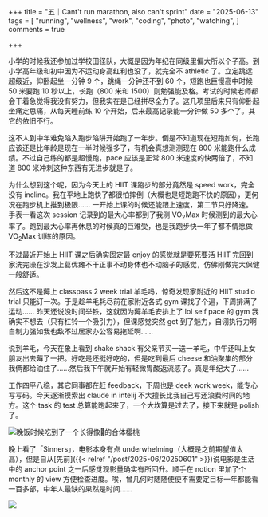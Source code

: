 +++
title = "五｜Cant't run marathon, also can't sprint"
date = "2025-06-13"
tags = [
    "running",
    "wellness",
    "work",
    "coding",
    "photo",
    "watching",
]
comments = true

+++

小学的时候我还参加过学校田径队，大概是因为年纪在同级里偏大所以个子高。到小学高年级和初中因为不运动身高红利也没了，就完全不 athletic 了。立定跳远超级近，仰卧起坐一分钟 9 个，跳绳一分钟还不到 60 个，短跑也巨慢高中时候 50 米要跑 10 秒以上，长跑（800 米和 1500）则勉强能及格。考试的时候老师都会干着急觉得我没有努力，但我实在是已经拼尽全力了。这几项里后来只有仰卧起坐痛定思痛，从每天睡前练 10 个开始，后来最高记录能一分钟做 50 多个了。其它的依旧不行。

这不人到中年难免陷入跑步陷阱开始跑了一年步。倒是不知道现在短跑如何，长跑应该还是比年龄是现在一半时候强多了，有机会真想测测现在 800 米能跑什么成绩。不过自己练的都是超慢跑，pace 应该是正常 800 米速度的快两倍了，不知道 800 米冲刺这种东西有无进步就是了。

为什么想到这个呢，因为今天上的 HIIT 课跑步的部分竟然是 speed work，完全没有 incline。我在平地上跑快了都很怕摔倒（大概也是短跑跑不快的原因），更何况在跑步机上推到极限…… 一开始上课的时候还能跟上速度，第二节只好降速。手表一看这次 session 记录到的最大心率都到了我测 VO<sub>2</sub>Max 时候测到的最大心率了。跑到最大心率再休息的时候真的巨难受，也是我跑步快一年了都不情愿做 VO<sub>2</sub>Max 训练的原因。

不过最近开始上 HIIT 课之后确实固定最 enjoy 的感觉就是要死要活 HIIT 完回到家洗完澡在沙发上葛优瘫不干正事不动身体也不动脑子的感觉，仿佛刚做完大保健一般舒适。

然后这不是薅上 classpass 2 week trial 羊毛吗，惊奇发现家附近的 HIIT studio trial 只能订一次。于是趁羊毛耗尽前在家附近各式 gym 课找了个遍，下周排满了运动…… 昨天还说没时间举铁，这就因为薅羊毛安排上了 lol self pace 的 gym 我确实不想去（只有杠铃一个吸引力），但课感觉突然 get 到了魅力，自诩执行力啊自制力强如我也敌不过居家办公容易拖延啊…… 

说到羊毛，今天在象上看到 shake shack 有父亲节买一送一羊毛，中午还叫上女朋友出去薅了一把。好吃是还挺好吃的，但是吃到最后 cheese 和油聚集的部分我俩都给油住了……然后我下午就开始有轻微胃酸返流感了。真是年纪大了…… 

工作四平八稳，其它同事都在赶 feedback，下周也是 deek work week，能专心写写码。今天逐渐摸索出 claude in intelij 不大擅长比我自己写还浪费时间的地方。这个 task 的 test 总算能跑起来了，一个大坎算是过去了，接下来就是 polish 了。

![晚饭时候吃到了一个长得像🍑的合体樱桃](https://media.douchi.space/douchi/media_attachments/files/114/679/444/759/233/155/original/7a29e43b7291f211.jpg)

晚上看了「Sinners」，电影本身有点 underwhelming（大概是之前期望值太高），但是自从[先前]({{< relref "/post/2025-06/20250601" >}})说电影是生活中的 anchor point 之一后感觉观影量确实有所回升。顺手在 notion 里加了个 monthly 的 view 方便检查进度。唉，曾几何时随随便便不需要定目标一年都能看一百多部，中年人最缺的果然是时间…… 

![](https://media.douchi.space/douchi/media_attachments/files/114/680/656/378/195/731/original/6900f4cf2ea3c023.png)